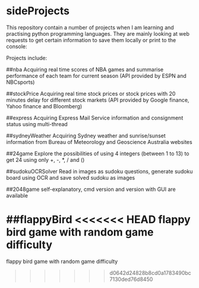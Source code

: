 # sideProjects

This repository contain a number of projects when I am learning and practising python programming languages.
They are mainly looking at web requests to get certain information to save them locally or print to the console:

Projects include:

##nba
Acquiring real time scores of NBA games and summarise performance of each team for current season
(API provided by ESPN and NBCsports)

##stockPrice
Acquiring real time stock prices or stock prices with 20 minutes delay for different stock markets
(API provided by Google finance, Yahoo finance and Bloomberg)

##express
Acquiring Express Mail Service information and consignment status using multi-thread

##sydneyWeather
Acquiring Sydney weather and sunrise/sunset information from Bureau of Meteorology and Geoscience Australia websites

##24game
Explore the possibilities of using 4 integers (between 1 to 13) to get 24 using only +, -, *, / and ()

##sudokuOCRSolver
Read in images as sudoku questions, generate sudoku board using OCR and save solved sudoku as images

##2048game
self-explanatory, cmd version and version with GUI are available

##flappyBird
<<<<<<< HEAD
flappy bird game with random game difficulty
=======
flappy bird game with random game difficulty
>>>>>>> d0642d24828b8cd0a1783490bc7130ded76d8450

